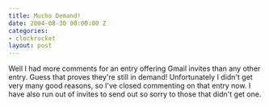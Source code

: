 ```yaml
---
title: Mucho Demand!
date: 2004-08-30 00:00:00 Z
categories:
- clockrocket
layout: post
---
```


Well I had more comments for an entry offering Gmail invites than any other entry.  Guess that proves they're still in demand!  Unfortunately I didn't get very many good reasons, so I've closed commenting on that entry now.  I have also run out of invites to send out so sorry to those that didn't get one.
